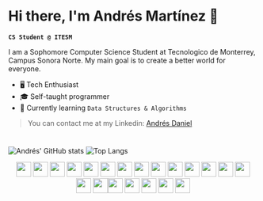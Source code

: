 <link  rel="stylesheet" href="https://cdn.jsdelivr.net/gh/devicons/devicon@v2.15.1/devicon.min.css"/>

# Hi there, I'm Andrés Martínez 👋

**`CS Student @ ITESM`**

I am a Sophomore Computer Science Student at Tecnologico de Monterrey, Campus Sonora Norte. My main goal is to create a better world for everyone.

- 🖥️ Tech Enthusiast
- 🎓 Self-taught programmer
- 🌱 Currently learning `Data Structures & Algorithms`

> You can contact me at my Linkedin: [Andrés Daniel](https://www.linkedin.com/in/andrés-daniel-mart%C3%ADnez-bermúdez-997b17249/)

#

![Andrés' GitHub stats](https://readme-stats-instance-april2023-andresdanielmtz.vercel.app//api?username=andresdanielmtz&show_icons=true&theme=gruvbox) ![Top Langs](https://readme-stats-instance-april2023-andresdanielmtz.vercel.app//api/top-langs/?username=andresdanielmtz&layout=compact&theme=gruvbox)

<!--
width = "30"
 -->

<div style= "text-align: center;">
<img src="https://cdn.jsdelivr.net/gh/devicons/devicon/icons/python/python-plain.svg" width = "30"/> <img src="https://cdn.jsdelivr.net/gh/devicons/devicon/icons/cplusplus/cplusplus-plain.svg" width = "30" /> <img src="https://cdn.jsdelivr.net/gh/devicons/devicon/icons/swift/swift-original.svg" width = "30"/> <img src="https://cdn.jsdelivr.net/gh/devicons/devicon/icons/javascript/javascript-plain.svg" width = "30"/>  <img src="https://cdn.jsdelivr.net/gh/devicons/devicon/icons/typescript/typescript-plain.svg" width = "30"/>
<img src="https://cdn.jsdelivr.net/gh/devicons/devicon/icons/html5/html5-plain.svg" width = "30"/> <img src="https://cdn.jsdelivr.net/gh/devicons/devicon/icons/css3/css3-plain.svg" width = "30"/> <img src="https://cdn.jsdelivr.net/gh/devicons/devicon/icons/arduino/arduino-original.svg" width = "30"/> <img src="https://cdn.jsdelivr.net/gh/devicons/devicon/icons/c/c-line.svg" width = "30"/> <img src="https://cdn.jsdelivr.net/gh/devicons/devicon/icons/git/git-original.svg" width = "30" /> <img src="https://cdn.jsdelivr.net/gh/devicons/devicon/icons/matlab/matlab-line.svg" width = "30" /> <img src="https://cdn.jsdelivr.net/gh/devicons/devicon/icons/jupyter/jupyter-original.svg" width = "30"/> <img src="https://cdn.jsdelivr.net/gh/devicons/devicon/icons/figma/figma-original.svg" width = "30"/> <img src="https://cdn.jsdelivr.net/gh/devicons/devicon/icons/react/react-original.svg" width = "30"/> <img src="https://cdn.jsdelivr.net/gh/devicons/devicon/icons/heroku/heroku-original.svg" width = "30"/> <img src="https://cdn.jsdelivr.net/gh/devicons/devicon/icons/xcode/xcode-plain.svg" width = "30"/><img src="https://cdn.jsdelivr.net/gh/devicons/devicon/icons/vscode/vscode-original.svg" width = "30"/>  <img src="https://cdn.jsdelivr.net/gh/devicons/devicon/icons/r/r-original.svg" width = "30"/> <img src="https://cdn.jsdelivr.net/gh/devicons/devicon/icons/nodejs/nodejs-original.svg" width = "30"/> <img src="https://cdn.jsdelivr.net/gh/devicons/devicon/icons/linux/linux-original.svg" width = "30"/>  <img src="https://cdn.jsdelivr.net/gh/devicons/devicon/icons/sass/sass-original.svg" width = "30"/>
           
          
          
          
          
</div>
